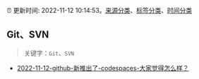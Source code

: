 :alarm_clock: 更新时间: 2022-11-12 10:14:53。[来源分类](../README.md)、[标签分类](../TAGS.md)、[时间分类](../TIMELINE.md)

## Git、SVN


> 关键字：`Git`、`SVN`



- [2022-11-12-github-新推出了-codespaces-大家觉得怎么样？](https://www.v2ex.com/t/894706) 